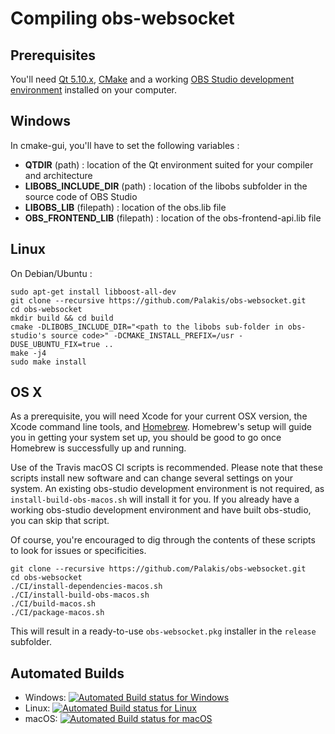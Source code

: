 # Compiling obs-websocket

## Prerequisites

You'll need [Qt 5.10.x](https://download.qt.io/official_releases/qt/5.10/),
[CMake](https://cmake.org/download/) and a working [OBS Studio development environment](https://obsproject.com/wiki/install-instructions) installed on your
computer.

## Windows

In cmake-gui, you'll have to set the following variables :

- **QTDIR** (path) : location of the Qt environment suited for your compiler and architecture
- **LIBOBS_INCLUDE_DIR** (path) : location of the libobs subfolder in the source code of OBS Studio
- **LIBOBS_LIB** (filepath) : location of the obs.lib file
- **OBS_FRONTEND_LIB** (filepath) : location of the obs-frontend-api.lib file

## Linux

On Debian/Ubuntu :

```shell
sudo apt-get install libboost-all-dev
git clone --recursive https://github.com/Palakis/obs-websocket.git
cd obs-websocket
mkdir build && cd build
cmake -DLIBOBS_INCLUDE_DIR="<path to the libobs sub-folder in obs-studio's source code>" -DCMAKE_INSTALL_PREFIX=/usr -DUSE_UBUNTU_FIX=true ..
make -j4
sudo make install
```

## OS X

As a prerequisite, you will need Xcode for your current OSX version, the Xcode command line tools, and [Homebrew](https://brew.sh/).
Homebrew's setup will guide you in getting your system set up, you should be good to go once Homebrew is successfully up and running.

Use of the Travis macOS CI scripts is recommended. Please note that these
scripts install new software and can change several settings on your system. An
existing obs-studio development environment is not required, as
`install-build-obs-macos.sh` will install it for you. If you already have a
working obs-studio development environment and have built obs-studio, you can
skip that script.

Of course, you're encouraged to dig through the contents of these scripts to
look for issues or specificities.

```shell
git clone --recursive https://github.com/Palakis/obs-websocket.git
cd obs-websocket
./CI/install-dependencies-macos.sh
./CI/install-build-obs-macos.sh
./CI/build-macos.sh
./CI/package-macos.sh
```

This will result in a ready-to-use `obs-websocket.pkg` installer in the `release` subfolder.

## Automated Builds

- Windows: [![Automated Build status for Windows](https://ci.appveyor.com/api/projects/status/github/Palakis/obs-websocket)](https://ci.appveyor.com/project/Palakis/obs-websocket/history)
- Linux: [![Automated Build status for Linux](https://travis-ci.org/Palakis/obs-websocket.svg?branch=master)](https://travis-ci.org/Palakis/obs-websocket)
- macOS: [![Automated Build status for macOS](https://img.shields.io/azure-devops/build/Palakis/obs-websocket/Palakis.obs-websocket.svg)](https://dev.azure.com/Palakis/obs-websocket/_build)

